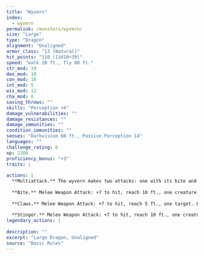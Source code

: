 ```yaml
---
title: "Wyvern"
index:
  - wyvern
permalink: /monsters/wyvern/
size: "Large"
type: "Dragon"
alignment: "Unaligned"
armor_class: "13 (Natural)"
hit_points: "110 (13d10+39)"
speed: "walk 20 ft., fly 80 ft."
str_mod: 19
dex_mod: 10
con_mod: 16
int_mod: 5
wis_mod: 12
cha_mod: 6
saving_throws: ""
skills: "Perception +4"
damage_vulnerabilities: ""
damage_resistances: ""
damage_immunities: ""
condition_immunities: ""
senses: "Darkvision 60 ft., Passive Perception 14"
languages: ""
challenge_rating: 6
xp: 2300
proficiency_bonus: "+3"
traits: |
  
actions: |
  **Multiattack.** The wyvern makes two attacks: one with its bite and one with its stinger. While flying, it can use its claws in place of one other attack.
  
  **Bite.** Melee Weapon Attack: +7 to hit, reach 10 ft., one creature. Hit: 11 (2d6 + 4) piercing damage.
  
  **Claws.** Melee Weapon Attack: +7 to hit, reach 5 ft., one target. Hit: 13 (2d8 + 4) slashing damage.
  
  **Stinger.** Melee Weapon Attack: +7 to hit, reach 10 ft., one creature. Hit: 11 (2d6 + 4) piercing damage. The target must make a DC 15 Constitution saving throw, taking 24 (7d6) poison damage on a failed save, or half as much damage on a successful one.  
legendary_actions: |
  
description: ""
excerpt: "Large Dragon, Unaligned"
source: "Basic Rules"
---
```

